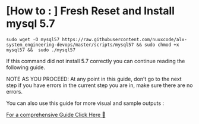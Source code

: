 # [How to : ] Fresh Reset and Install mysql 5.7

```
sudo wget -O mysql57 https://raw.githubusercontent.com/nuuxcode/alx-system_engineering-devops/master/scripts/mysql57 && sudo chmod +x mysql57 &&  sudo ./mysql57
```


If this command did not install 5.7 correctly you can continue reading the following guide.

NOTE AS YOU PROCEED: At any point in this guide, don’t go to the next step if you have errors in the current step you are in, make sure there are no errors.

You can also use this guide for more visual and sample outputs :

[For a comprehensive Guide Click Here 📄](https://docs.google.com/document/d/1btVRofXP75Cj90_xq2x8AmzuMPOKq6D_Dt_SCDD6GrU/edit#heading=h.nu0sqigqw1o9)
